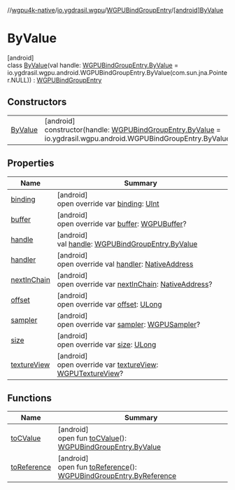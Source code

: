 //[wgpu4k-native](../../../../index.md)/[io.ygdrasil.wgpu](../../index.md)/[WGPUBindGroupEntry](../index.md)/[[android]ByValue](index.md)

# ByValue

[android]\
class [ByValue](index.md)(val handle: [WGPUBindGroupEntry.ByValue](../../../io.ygdrasil.wgpu.android/-w-g-p-u-bind-group-entry/-by-value/index.md) = io.ygdrasil.wgpu.android.WGPUBindGroupEntry.ByValue(com.sun.jna.Pointer.NULL)) : [WGPUBindGroupEntry](../index.md)

## Constructors

| | |
|---|---|
| [ByValue](-by-value.md) | [android]<br>constructor(handle: [WGPUBindGroupEntry.ByValue](../../../io.ygdrasil.wgpu.android/-w-g-p-u-bind-group-entry/-by-value/index.md) = io.ygdrasil.wgpu.android.WGPUBindGroupEntry.ByValue(com.sun.jna.Pointer.NULL)) |

## Properties

| Name | Summary |
|---|---|
| [binding](binding.md) | [android]<br>open override var [binding](binding.md): [UInt](https://kotlinlang.org/api/core/kotlin-stdlib/kotlin/-u-int/index.html) |
| [buffer](buffer.md) | [android]<br>open override var [buffer](buffer.md): [WGPUBuffer](../../-w-g-p-u-buffer/index.md)? |
| [handle](handle.md) | [android]<br>val [handle](handle.md): [WGPUBindGroupEntry.ByValue](../../../io.ygdrasil.wgpu.android/-w-g-p-u-bind-group-entry/-by-value/index.md) |
| [handler](handler.md) | [android]<br>open override val [handler](handler.md): [NativeAddress](../../../ffi/-native-address/index.md) |
| [nextInChain](next-in-chain.md) | [android]<br>open override var [nextInChain](next-in-chain.md): [NativeAddress](../../../ffi/-native-address/index.md)? |
| [offset](offset.md) | [android]<br>open override var [offset](offset.md): [ULong](https://kotlinlang.org/api/core/kotlin-stdlib/kotlin/-u-long/index.html) |
| [sampler](sampler.md) | [android]<br>open override var [sampler](sampler.md): [WGPUSampler](../../-w-g-p-u-sampler/index.md)? |
| [size](size.md) | [android]<br>open override var [size](size.md): [ULong](https://kotlinlang.org/api/core/kotlin-stdlib/kotlin/-u-long/index.html) |
| [textureView](texture-view.md) | [android]<br>open override var [textureView](texture-view.md): [WGPUTextureView](../../-w-g-p-u-texture-view/index.md)? |

## Functions

| Name | Summary |
|---|---|
| [toCValue](../[android]to-c-value.md) | [android]<br>open fun [toCValue](../[android]to-c-value.md)(): [WGPUBindGroupEntry.ByValue](../../../io.ygdrasil.wgpu.android/-w-g-p-u-bind-group-entry/-by-value/index.md) |
| [toReference](../to-reference.md) | [android]<br>open fun [toReference](../to-reference.md)(): [WGPUBindGroupEntry.ByReference](../../../io.ygdrasil.wgpu.android/-w-g-p-u-bind-group-entry/-by-reference/index.md) |